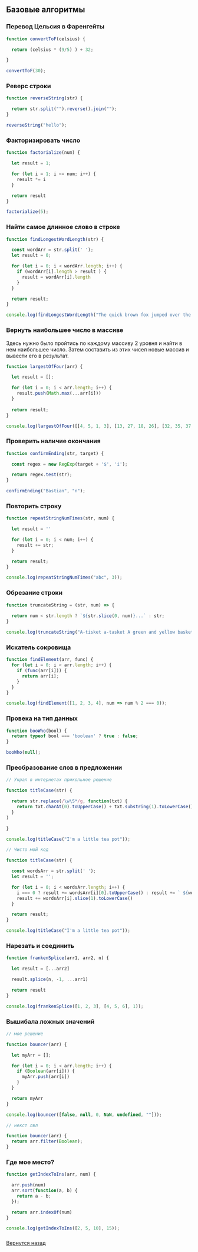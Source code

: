 ## Базовые алгоритмы

### Перевод Цельсия в Фаренгейты


```javascript
function convertToF(celsius) {

  return (celsius * (9/5) ) + 32;

}

convertToF(30);
```


### Реверс строки


```javascript
function reverseString(str) {

  return str.split("").reverse().join(""); 
}

reverseString("hello");
```


### Факторизировать число


```javascript
function factorialize(num) {

  let result = 1;

  for (let i = 1; i <= num; i++) {
    result *= i
  }

  return result
}

factorialize(5);
```


### Найти самое длинное слово в строке


```javascript
function findLongestWordLength(str) {

  const wordArr = str.split(' ');
  let result = 0;

  for (let i = 0; i < wordArr.length; i++) {
    if (wordArr[i].length > result ) {
      result = wordArr[i].length
    }
  }

  return result;
}

console.log(findLongestWordLength("The quick brown fox jumped over the lazy dog"));
```


### Вернуть наибольшее число в массиве

Здесь нужно было пройтись по каждому массиву 2 уровня и найти в нем наибольшее число. Затем составить из этих чисел новые массив и вывести его в результат.

```javascript
function largestOfFour(arr) {

  let result = [];

  for (let i = 0; i < arr.length; i++) {
    result.push(Math.max(...arr[i]))
  }
  
  return result;
}

console.log(largestOfFour([[4, 5, 1, 3], [13, 27, 18, 26], [32, 35, 37, 39], [1000, 1001, 857, 1]]));
```


### Проверить наличие окончания


```javascript
function confirmEnding(str, target) {

  const regex = new RegExp(target + '$', 'i');

  return regex.test(str);
}

confirmEnding("Bastian", "n");
```


### Повторить строку


```javascript
function repeatStringNumTimes(str, num) {

  let result = ''

  for (let i = 0; i < num; i++) {
    result += str;
  }

  return result;
}

console.log(repeatStringNumTimes("abc", 3));
```


### Обрезание строки


```javascript
function truncateString = (str, num) => {
  
  return num < str.length ? `${str.slice(0, num)}...` : str;
}

console.log(truncateString("A-tisket a-tasket A green and yellow basket", 8));
```


### Искатель сокровища


```javascript
function findElement(arr, func) {
  for (let i = 0; i < arr.length; i++) {
    if (func(arr[i])) {
      return arr[i];
    }
  } 
}

console.log(findElement([1, 2, 3, 4], num => num % 2 === 0));
```


### Провека на тип данных


```javascript
function booWho(bool) {
  return typeof bool === 'boolean' ? true : false;
}

booWho(null);
```


### Преобразование слов в предложении


```javascript
// Украл в интернетах прикольное решение

function titleCase(str) {

  return str.replace(/\w\S*/g, function(txt) {
    return txt.charAt(0).toUpperCase() + txt.substring(1).toLowerCase();
  }
)

}

console.log(titleCase("I'm a little tea pot"));
```


```javascript
// Чисто мой код

function titleCase(str) {

  const wordsArr = str.split(' ');
  let result = '';

  for (let i = 0; i < wordsArr.length; i++) {
    i === 0 ? result += wordsArr[i][0].toUpperCase() : result += ` ${wordsArr[i][0].toUpperCase()}`
    result += wordsArr[i].slice(1).toLowerCase()
  }

  return result;
}

console.log(titleCase("I'm a little tea pot"));
```


### Нарезать и соединить


```javascript
function frankenSplice(arr1, arr2, n) {

  let result = [...arr2]

  result.splice(n, -1, ...arr1)

  return result
}

console.log(frankenSplice([1, 2, 3], [4, 5, 6], 1));
```


### Вышибала ложных значений


```javascript
// мое решение

function bouncer(arr) {

  let myArr = [];

  for (let i = 0; i < arr.length; i++) {
    if (Boolean(arr[i])) {
      myArr.push(arr[i])
    }
  }

  return myArr
}

console.log(bouncer([false, null, 0, NaN, undefined, ""]));
```


```javascript
// некст лвл

function bouncer(arr) {
  return arr.filter(Boolean);
}
```


### Где мое место?


```javascript
function getIndexToIns(arr, num) {

  arr.push(num)
  arr.sort(function(a, b) {
    return a - b;
  });

  return arr.indexOf(num)
}

console.log(getIndexToIns([2, 5, 10], 15));
```


### 



[Вернутся назад](../README.md)